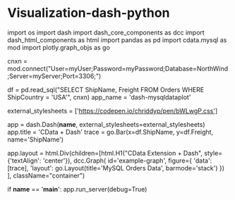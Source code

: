 # Visualization-dash-python

import os
import dash
import dash_core_components as dcc
import dash_html_components as html
import pandas as pd
import cdata.mysql as mod
import plotly.graph_objs as go
 
cnxn = mod.connect("User=myUser;Password=myPassword;Database=NorthWind;Server=myServer;Port=3306;")
 
df = pd.read_sql("SELECT ShipName, Freight FROM Orders WHERE ShipCountry = 'USA'", cnxn)
app_name = 'dash-mysqldataplot'
 
external_stylesheets = ['https://codepen.io/chriddyp/pen/bWLwgP.css']
 
app = dash.Dash(__name__, external_stylesheets=external_stylesheets)
app.title = 'CData + Dash'
trace = go.Bar(x=df.ShipName, y=df.Freight, name='ShipName')
 
app.layout = html.Div(children=[html.H1("CData Extension + Dash", style={'textAlign': 'center'}),
dcc.Graph(
id='example-graph',
figure={
'data': [trace],
'layout':
go.Layout(title='MySQL Orders Data', barmode='stack')
})
], className="container")
 
if __name__ == '__main__':
app.run_server(debug=True)

